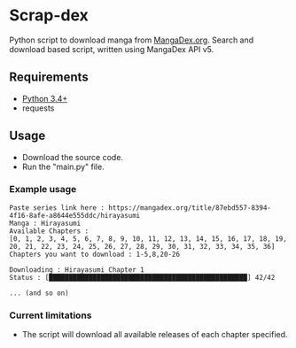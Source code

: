 # Scrap-dex
Python script to download manga from [MangaDex.org](https://mangadex.org/).
Search and download based script, written using MangaDex API v5.

## Requirements
  * [Python 3.4+](https://www.python.org/downloads/)
  * requests

## Usage
  * Download the source code.
  * Run the "main.py" file.

### Example usage
```
Paste series link here : https://mangadex.org/title/87ebd557-8394-4f16-8afe-a8644e555ddc/hirayasumi
Manga : Hirayasumi
Available Chapters :
[0, 1, 2, 3, 4, 5, 6, 7, 8, 9, 10, 11, 12, 13, 14, 15, 16, 17, 18, 19,
20, 21, 22, 23, 24, 25, 26, 27, 28, 29, 30, 31, 32, 33, 34, 35, 36]
Chapters you want to download : 1-5,8,20-26

Downloading : Hirayasumi Chapter 1
Status : [██████████████████████████████████████████████████] 42/42

... (and so on)
```

### Current limitations
  * The script will download all available releases of each chapter specified.